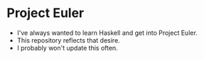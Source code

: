 # Project Euler

- I've always wanted to learn Haskell and get into Project Euler. 
- This repository reflects that desire.
- I probably won't update this often.
